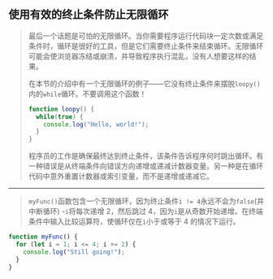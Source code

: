 ## 使用有效的终止条件防止无限循环

> 最后一个话题是可怕的无限循环。当你需要程序运行代码块一定次数或满足条件时，循环是很好的工具，但是它们需要终止条件来结束循环。无限循环可能会使浏览器冻结或崩溃，并导致程序执行混乱，没有人想要这样的结果。
>
> 在本节的介绍中有一个无限循环的例子——它没有终止条件来摆脱`loopy()`内的`while`循环。不要调用这个函数！
>
> ```js
> function loopy() {
>   while(true) {
>     console.log("Hello, world!");
>   }
> }
> ```
>
> 程序员的工作是确保最终达到终止条件，该条件告诉程序何时跳出循环。有一种错误是从终端条件向错误方向递增或递减计数器变量。另一种是在循环代码中意外重置计数器或索引变量，而不是递增或递减它。

---

> `myFunc()`函数包含一个无限循环，因为终止条件`i != 4`永远不会为`false`(并中断循环) -`i`将每次递增 2，然后跳过 4，因为`i`是从奇数开始递增。在终端条件中输入比较运算符，使循环仅在`i`小于或等于 4 的情况下运行。

```js
function myFunc() {
  for (let i = 1; i <= 4; i += 2) {
    console.log("Still going!");
  }
}
```

